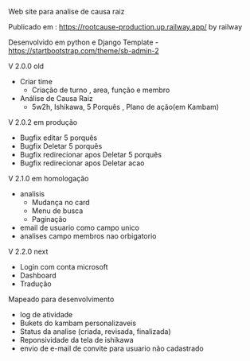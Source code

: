 Web site para analise de causa raiz 

Publicado em : https://rootcause-production.up.railway.app/ by railway

Desenvolvido em python e Django
Template  - https://startbootstrap.com/theme/sb-admin-2


V 2.0.0 old
- Criar time
  - Criação de turno , area, função e membro
- Análise de Causa Raiz
    - 5w2h, Ishikawa, 5 Porquês , Plano de ação(em Kambam)

V 2.0.2 em produção
- Bugfix editar 5 porquês
- Bugfix Deletar 5 porquês
- Bugfix redirecionar apos Deletar 5 porquês
- Bugfix redirecionar apos Deletar acao

V 2.1.0 em homologação
  - analisis
    - Mudança no card
    - Menu de busca
    - Paginação
  - email de usuario como campo unico
  - analises campo membros nao orbigatorio

V 2.2.0 next
  - Login com conta microsoft
  - Dashboard
  - Tradução

Mapeado para desenvolvimento
 - log de atividade 
 - Bukets do kambam personalizaveis
 - Status da analise (criada, revisada, finalizada)
 - Reponsividade da tela de ishikawa
 - envio de e-mail de convite para usuario não cadastrado
